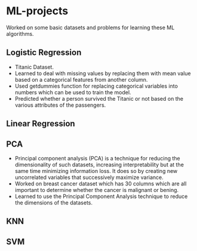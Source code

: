 # ML-projects
Worked on some basic datasets and problems for learning these ML algorithms.

## Logistic Regression

-  Titanic Dataset. 
-  Learned to deal with missing values by replacing them with mean value based on a categorical features from another column.
-  Used getdummies function for replacing categorical variables into numbers which can be used to train the model.
-  Predicted whether a person survived the Titanic or not based on the various attributes of the passengers.

## Linear Regression

## PCA

- Principal component analysis (PCA) is a technique for reducing the dimensionality of such datasets, increasing interpretability but at the same time minimizing information loss. It does so by creating new uncorrelated variables that successively maximize variance.
- Worked on breast cancer dataset which has 30 columns which are all important to determine whether the cancer is malignant or bening.
- Learned to use the Principal Component Analysis technique to reduce the dimensions of the datasets.

## KNN

## SVM

